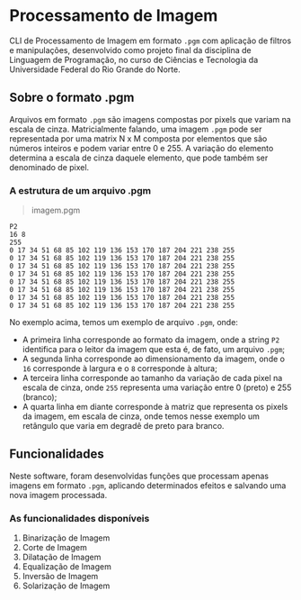 # Processamento de Imagem
CLI de Processamento de Imagem em formato `.pgm` com aplicação de filtros e manipulações, desenvolvido como projeto final da disciplina de Linguagem de Programação, no curso de Ciências e Tecnologia da Universidade Federal do Rio Grande do Norte.

## Sobre o formato .pgm
Arquivos em formato `.pgm` são imagens compostas por pixels que variam na escala de cinza. Matricialmente falando, uma imagem `.pgm` pode ser representada por uma matrix N x M composta por elementos que são números inteiros e podem variar entre 0 e 255. A variação do elemento determina a escala de cinza daquele elemento, que pode também ser denominado de pixel.

### A estrutura de um arquivo .pgm

> imagem.pgm
```
P2
16 8
255
0 17 34 51 68 85 102 119 136 153 170 187 204 221 238 255
0 17 34 51 68 85 102 119 136 153 170 187 204 221 238 255
0 17 34 51 68 85 102 119 136 153 170 187 204 221 238 255
0 17 34 51 68 85 102 119 136 153 170 187 204 221 238 255
0 17 34 51 68 85 102 119 136 153 170 187 204 221 238 255
0 17 34 51 68 85 102 119 136 153 170 187 204 221 238 255
0 17 34 51 68 85 102 119 136 153 170 187 204 221 238 255
0 17 34 51 68 85 102 119 136 153 170 187 204 221 238 255
```
No exemplo acima, temos um exemplo de arquivo `.pgm`, onde:
- A primeira linha corresponde ao formato da imagem, onde a string `P2` identifica para o leitor da imagem que esta é, de fato, um arquivo `.pgm`;
- A segunda linha corresponde ao dimensionamento da imagem, onde o `16` corresponde à largura e o `8` corresponde à altura;
- A terceira linha corresponde ao tamanho da variação de cada pixel na escala de cinza, onde `255` representa uma variação entre 0 (preto) e 255 (branco);
- A quarta linha em diante corresponde à matriz que representa os pixels da imagem, em escala de cinza, onde temos nesse exemplo um retângulo que varia em degradê de preto para branco.

## Funcionalidades
Neste software, foram desenvolvidas funções que processam apenas imagens em formato `.pgm`, aplicando determinados efeitos e salvando uma nova imagem processada.

### As funcionalidades disponíveis

1. Binarização de Imagem
2. Corte de Imagem
3. Dilatação de Imagem
4. Equalização de Imagem
5. Inversão de Imagem
6. Solarização de Imagem
